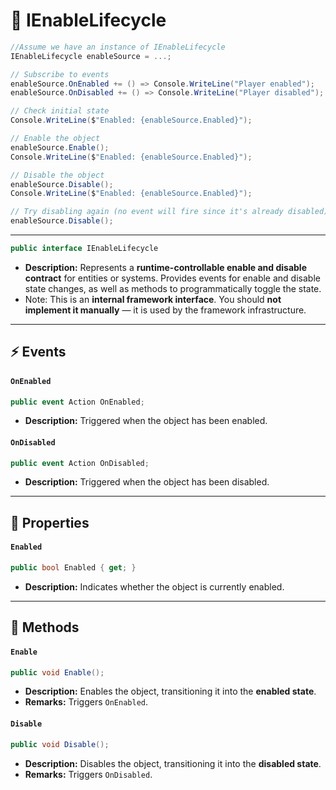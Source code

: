 # 🧩 IEnableLifecycle

```csharp
//Assume we have an instance of IEnableLifecycle
IEnableLifecycle enableSource = ...;

// Subscribe to events
enableSource.OnEnabled += () => Console.WriteLine("Player enabled");
enableSource.OnDisabled += () => Console.WriteLine("Player disabled");

// Check initial state
Console.WriteLine($"Enabled: {enableSource.Enabled}");

// Enable the object
enableSource.Enable();
Console.WriteLine($"Enabled: {enableSource.Enabled}");

// Disable the object
enableSource.Disable();
Console.WriteLine($"Enabled: {enableSource.Enabled}");

// Try disabling again (no event will fire since it's already disabled)
enableSource.Disable();
```

---


```csharp
public interface IEnableLifecycle
```

- **Description:** Represents a **runtime-controllable enable and disable contract** for entities or systems. Provides
  events for enable and disable state changes, as well as methods to programmatically toggle the state.
- Note: This is an **internal framework interface**. You should **not implement it manually** — it is used by the
  framework infrastructure.

---

## ⚡ Events

#### `OnEnabled`

```csharp
public event Action OnEnabled;
```

- **Description:** Triggered when the object has been enabled.

#### `OnDisabled`

```csharp
public event Action OnDisabled;
```

- **Description:** Triggered when the object has been disabled.

---

## 🔑 Properties

#### `Enabled`

```csharp
public bool Enabled { get; }
```

- **Description:** Indicates whether the object is currently enabled.

---

## 🏹 Methods

#### `Enable`

```csharp
public void Enable();
```

- **Description:** Enables the object, transitioning it into the **enabled state**.
- **Remarks:** Triggers `OnEnabled`.

#### `Disable`

```csharp
public void Disable();
```

- **Description:** Disables the object, transitioning it into the **disabled state**.
- **Remarks:** Triggers `OnDisabled`.